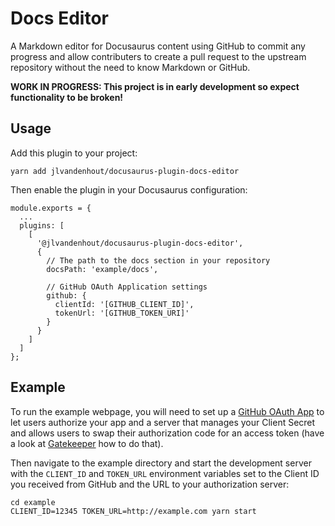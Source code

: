# Docs Editor
A Markdown editor for Docusaurus content using GitHub to commit any progress and allow contributers to create a pull request to the upstream repository without the need to know Markdown or GitHub.

**WORK IN PROGRESS: This project is in early development so expect functionality to be broken!**

## Usage
Add this plugin to your project:

```
yarn add jlvandenhout/docusaurus-plugin-docs-editor
```

Then enable the plugin in your Docusaurus configuration:

```
module.exports = {
  ...
  plugins: [
    [
      '@jlvandenhout/docusaurus-plugin-docs-editor',
      {
        // The path to the docs section in your repository
        docsPath: 'example/docs',

        // GitHub OAuth Application settings
        github: {
          clientId: '[GITHUB_CLIENT_ID]',
          tokenUrl: '[GITHUB_TOKEN_URI]'
        }
      }
    ]
  ]
};
```

## Example
To run the example webpage, you will need to set up a [GitHub OAuth App](https://docs.github.com/en/developers/apps/building-oauth-apps/creating-an-oauth-app) to let users authorize your app and a server that manages your Client Secret and allows users to swap their authorization code for an access token (have a look at [Gatekeeper](https://github.com/prose/gatekeeper) how to do that).

Then navigate to the example directory and start the development server with the `CLIENT_ID` and `TOKEN_URL` environment variables set to the Client ID you received from GitHub and the URL to your authorization server:

```
cd example
CLIENT_ID=12345 TOKEN_URL=http://example.com yarn start
```
